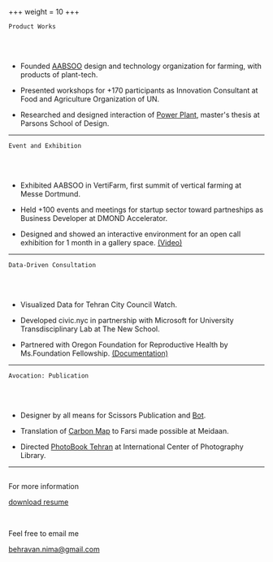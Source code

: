 +++
weight = 10
+++


`Product Works`

<br>
</br>

- Founded [AABSOO](https://aabsoo.com/) design and technology organization for farming, with products of plant-tech.

- Presented workshops for +170 participants as Innovation Consultant at Food and Agriculture Organization of UN.

- Researched and designed interaction of [Power Plant](http://mfadt.parsons.edu/2016/blog/2016/04/25/power-plant/), master's thesis at Parsons School of Design.


---

`Event and Exhibition`

<br>
</br>

- Exhibited AABSOO in VertiFarm, first summit of vertical farming at Messe Dortmund.

- Held +100 events and meetings for startup sector toward partneships as Business Developer at DMOND Accelerator.

- Designed and showed an interactive environment for an open call exhibition for 1 month in a gallery space. [(Video)](https://vimeo.com/312888235)


---

`Data-Driven Consultation`

<br>
</br>

- Visualized Data for Tehran City Council Watch.

- Developed civic.nyc in partnership with Microsoft for University Transdisciplinary Lab at The New School.

- Partnered with Oregon Foundation for Reproductive Health by Ms.Foundation Fellowship. [(Documentation)](https://onekeyquestion.wordpress.com/) 

---

`Avocation: Publication`

<br>
</br>

- Designer by all means for Scissors Publication and [Bot](https://www.twitter.com/30zerMbot). 

- Translation of [Carbon Map](https://www.carbonmap.org/) to Farsi made possible at Meidaan.
  
- Directed [PhotoBook Tehran](https://www.icp.org/events/photobook-tehran-opening-reception-1at) at International Center of Photography Library.

---

## 

For more information

[download resume](https://drive.google.com/file/d/1Ugah17S_xcxVALBVo6JfdQHgdKO8Rd0N/view?usp=drivesdk)

<br>

Feel free to email me

behravan.nima@gmail.com



